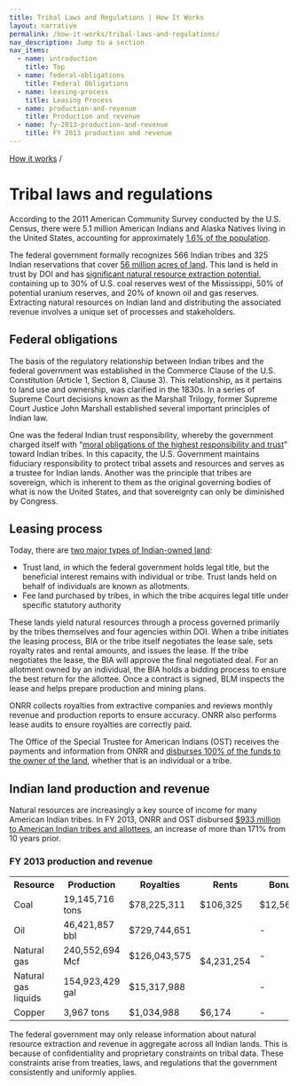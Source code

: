 ```yaml
---
title: Tribal Laws and Regulations | How It Works
layout: narrative
permalink: /how-it-works/tribal-laws-and-regulations/
nav_description: Jump to a section
nav_items:
  - name: introduction
    title: Top
  - name: federal-obligations
    title: Federal Obligations
  - name: leasing-process
    title: Leasing Process
  - name: production-and-revenue
    title: Production and revenue
  - name: fy-2013-production-and-revenue
    title: FY 2013 production and revenue
---
```


<div>
  <a class="revenues_subpage-breadcrumb" href="{{ site.baseurl }}/how-it-works/">How it works</a>
  /
</div>
<h1 id="introduction" data-nav-header="introduction">Tribal laws and regulations</h1>

<p class="case_studies_intro-para">According to the 2011 American Community Survey conducted by the U.S. Census, there were 5.1 million American Indians and Alaska Natives living in the United States, accounting for approximately <a href="https://www.census.gov/newsroom/releases/archives/facts_for_features_special_editions/cb12-ff22.html">1.6% of the population</a>.</p>

<p>The federal government formally recognizes 566 Indian tribes and 325 Indian reservations that cover <a href="http://www.blm.gov/public_land_statistics/pls13/pls2013.pdf">56 million acres of land</a>. This land is held in trust by DOI and has <a href="http://www.resourcegovernance.org/sites/default/files/RWI_Native_American_Lands_2011.pdf">significant natural resource extraction potential</a>, containing up to 30% of U.S. coal reserves west of the Mississippi, 50% of potential uranium reserves, and 20% of known oil and gas reserves. Extracting natural resources on Indian land and distributing the associated revenue involves a unique set of processes and stakeholders.</p>

<h2 class="h3" id="federal-obligations" data-nav-header="federal-obligations">Federal obligations</h2>

<p>The basis of the regulatory relationship between Indian tribes and the federal government was established in the Commerce Clause of the U.S. Constitution (Article 1, Section 8, Clause 3). This relationship, as it pertains to land use and ownership, was clarified in the 1830s. In a series of Supreme Court decisions known as the Marshall Trilogy, former Supreme Court Justice John Marshall established several important principles of Indian law.</p>

<p>One was the federal Indian trust responsibility, whereby the government charged itself with “<a href="http://www.bia.gov/FAQs/index.htm">moral obligations of the highest responsibility and trust</a>” toward Indian tribes. In this capacity, the U.S. Government maintains fiduciary responsibility to protect tribal assets and resources and serves as a trustee for Indian lands. Another was the principle that tribes are sovereign, which is inherent to them as the original governing bodies of what is now the United States, and that sovereignty can only be diminished by Congress.</p>

<h2 class="h3" id="leasing-process" data-nav-header="leasing-process">Leasing process</h2>

<p>Today, there are <a href="http://teeic.indianaffairs.gov/triballand/">two major types of Indian-owned land</a>:</p>

<ul class="list-bullet">
  <li>Trust land, in which the federal government holds legal title, but the beneficial interest remains with individual or tribe. Trust lands held on behalf of individuals are known as allotments.</li>
  <li>Fee land purchased by tribes, in which the tribe acquires legal title under specific statutory authority</li>
</ul>

<p>These lands yield natural resources through a process governed primarily by the tribes themselves and four agencies within DOI. When a tribe initiates the leasing process, BIA or the tribe itself negotiates the lease sale, sets royalty rates and rental amounts, and issues the lease. If the tribe negotiates the lease, the BIA will approve the final negotiated deal. For an allotment owned by an individual, the BIA holds a bidding process to ensure the best return for the allottee. Once a contract is signed, BLM inspects the lease and helps prepare production and mining plans.</p>

<p>ONRR collects royalties from extractive companies and reviews monthly revenue and production reports to ensure accuracy. ONRR also performs lease audits to ensure royalties are correctly paid.</p>

<p>The Office of the Special Trustee for American Indians (OST) receives the payments and information from ONRR and <a href="http://www.onrr.gov/IndianServices/pdfdocs/FrequentlyAskedQuestion.pdf">disburses 100% of the funds to the owner of the land</a>, whether that is an individual or a tribe.</p>

<h2 class="h3" id="production-and-revenue" data-nav-header="production-and-revenue">Indian land production and revenue</h2>

<p>Natural resources are increasingly a key source of income for many American Indian tribes. In FY 2013, ONRR and OST disbursed <a href="http://statistics.onrr.gov/ReportTool.aspx">$933 million to American Indian tribes and allottees</a>, an increase of more than 171% from 10 years prior.</p>

<h3 class="h5" id="fy-2013-production-and-revenue" data-nav-header="fy-2013-production-and-revenue">FY 2013 production and revenue</h3>

<table>
  <tr>
    <th>Resource</th>
    <th>Production</th>
    <th>Royalties</th>
  <th>Rents</th>
  <th>Bonuses</th>
  </tr>
  <tr>
    <td>Coal</td>
    <td>19,145,716 tons</td>
    <td>$78,225,311</td>
  <td>$106,325</td>
  <td>$12,561,353</td>
  </tr>
  <tr>
    <td>Oil</td>
    <td>46,421,857 bbl</td>
    <td>$729,744,651</td>
  <td rowspan="3">$4,231,254</td>
  <td>-</td>
  </tr>
  <tr>
    <td>Natural gas</td>
    <td>240,552,694 Mcf</td>
    <td>$126,043,575</td>
  <td>-</td>
  </tr>
  <tr>
    <td>Natural gas liquids</td>
    <td>154,923,429 gal</td>
    <td>$15,317,988</td>
  <td>-</td>
  </tr>
  <tr>
    <td>Copper</td>
    <td>3,967 tons</td>
    <td>$1,034,988</td>
  <td>$6,174</td>
  <td>-</td>
  </tr>
</table>

<p>The federal government may only release information about natural resource extraction and revenue in aggregate across all Indian lands. This is because of confidentiality and proprietary constraints on tribal data. These constraints arise from treaties, laws, and regulations that the government consistently and uniformly applies.</p>
